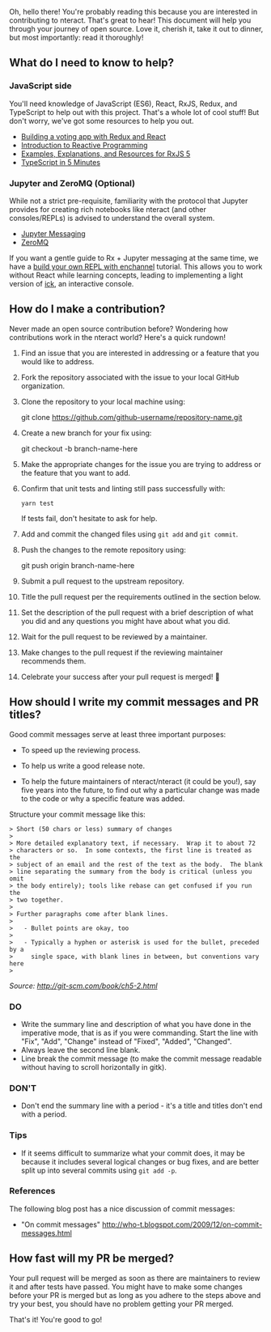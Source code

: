 Oh, hello there! You're probably reading this because you are interested in
contributing to nteract. That's great to hear! This document will help you
through your journey of open source. Love it, cherish it, take it out to
dinner, but most importantly: read it thoroughly!

## What do I need to know to help?

### JavaScript side

You'll need knowledge of JavaScript (ES6), React, RxJS, Redux, and TypeScript to
help out with this project. That's a whole lot of cool stuff! But don't worry,
we've got some resources to help you out.

- [Building a voting app with Redux and React](http://teropa.info/blog/2015/09/10/full-stack-redux-tutorial.html)
- [Introduction to Reactive Programming](https://gist.github.com/staltz/868e7e9bc2a7b8c1f754)
- [Examples, Explanations, and Resources for RxJS 5](https://github.com/btroncone/learn-rxjs)
- [TypeScript in 5 Minutes](https://www.typescriptlang.org/docs/handbook/typescript-in-5-minutes.html)

### Jupyter and ZeroMQ (Optional)

While not a strict pre-requisite, familiarity with the protocol that Jupyter
provides for creating rich notebooks like nteract (and other consoles/REPLs) is
advised to understand the overall system.

- [Jupyter Messaging](http://jupyter-client.readthedocs.org/en/latest/messaging.html)
- [ZeroMQ](http://zguide.zeromq.org/page:all)

If you want a gentle guide to Rx + Jupyter messaging at the same time, we have
a [build your own REPL with enchannel](https://github.com/nteract/docs/blob/master/enchannel/build-your-own-repl.md)
tutorial. This allows you to work without React while learning concepts,
leading to implementing a light version of [ick](https://github.com/nteract/ick),
an interactive console.

## How do I make a contribution?

Never made an open source contribution before? Wondering how contributions work
in the nteract world? Here's a quick rundown!

1.  Find an issue that you are interested in addressing or a feature that you
    would like to address.
2.  Fork the repository associated with the issue to your local GitHub
    organization.
3.  Clone the repository to your local machine using:

    git clone https://github.com/github-username/repository-name.git

4.  Create a new branch for your fix using:

    git checkout -b branch-name-here

5.  Make the appropriate changes for the issue you are trying to address or the
    feature that you want to add.
6.  Confirm that unit tests and linting still pass successfully with:

        yarn test

    If tests fail, don't hesitate to ask for help.

7.  Add and commit the changed files using `git add` and `git commit`.
8.  Push the changes to the remote repository using:

    git push origin branch-name-here

9.  Submit a pull request to the upstream repository.
10. Title the pull request per the requirements outlined in the section below.
11. Set the description of the pull request with a brief description of what you
    did and any questions you might have about what you did.
12. Wait for the pull request to be reviewed by a maintainer.
13. Make changes to the pull request if the reviewing maintainer recommends
    them.
14. Celebrate your success after your pull request is merged! :tada:

## How should I write my commit messages and PR titles?

Good commit messages serve at least three important purposes:

- To speed up the reviewing process.

- To help us write a good release note.

- To help the future maintainers of nteract/nteract (it could be you!), say
  five years into the future, to find out why a particular change was made to
  the code or why a specific feature was added.

Structure your commit message like this:

```
> Short (50 chars or less) summary of changes
>
> More detailed explanatory text, if necessary.  Wrap it to about 72
> characters or so.  In some contexts, the first line is treated as the
> subject of an email and the rest of the text as the body.  The blank
> line separating the summary from the body is critical (unless you omit
> the body entirely); tools like rebase can get confused if you run the
> two together.
>
> Further paragraphs come after blank lines.
>
>   - Bullet points are okay, too
>
>   - Typically a hyphen or asterisk is used for the bullet, preceded by a
>     single space, with blank lines in between, but conventions vary here
>
```

_Source: http://git-scm.com/book/ch5-2.html_

### DO

- Write the summary line and description of what you have done in the
  imperative mode, that is as if you were commanding. Start the line
  with "Fix", "Add", "Change" instead of "Fixed", "Added", "Changed".
- Always leave the second line blank.
- Line break the commit message (to make the commit message readable
  without having to scroll horizontally in gitk).

### DON'T

- Don't end the summary line with a period - it's a title and titles don't end
  with a period.

### Tips

- If it seems difficult to summarize what your commit does, it may be because it
  includes several logical changes or bug fixes, and are better split up into
  several commits using `git add -p`.

### References

The following blog post has a nice discussion of commit messages:

- "On commit messages" http://who-t.blogspot.com/2009/12/on-commit-messages.html

## How fast will my PR be merged?

Your pull request will be merged as soon as there are maintainers to review it
and after tests have passed. You might have to make some changes before your
PR is merged but as long as you adhere to the steps above and try your best,
you should have no problem getting your PR merged.

That's it! You're good to go!
